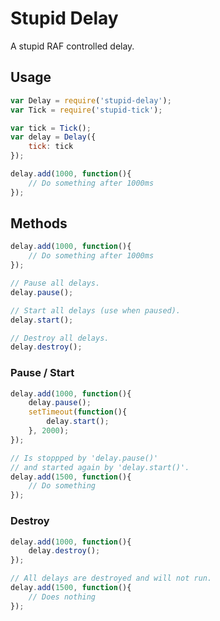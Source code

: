 # Stupid Delay
A stupid RAF controlled delay.

## Usage


```javascript
var Delay = require('stupid-delay');
var Tick = require('stupid-tick');

var tick = Tick();
var delay = Delay({
	tick: tick
});

delay.add(1000, function(){
	// Do something after 1000ms
});

```

## Methods

```javascript
delay.add(1000, function(){
	// Do something after 1000ms
});

// Pause all delays.
delay.pause();

// Start all delays (use when paused).
delay.start();

// Destroy all delays.
delay.destroy();

```

### Pause / Start

```javascript
delay.add(1000, function(){
	delay.pause();
	setTimeout(function(){
		delay.start();
	}, 2000);
});

// Is stoppped by 'delay.pause()'
// and started again by 'delay.start()'.	
delay.add(1500, function(){
	// Do something
});

```

### Destroy

```javascript
delay.add(1000, function(){
	delay.destroy();
});

// All delays are destroyed and will not run.
delay.add(1500, function(){
	// Does nothing
});

```